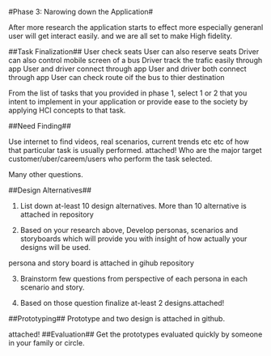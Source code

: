 
#Phase 3: Narowing down the Application#

After more research the application starts to effect more especially generanl user will get interact easily. and we are all set to make High fidelity.

##Task Finalization##
User check seats User can also reserve seats Driver can also control mobile screen of a bus Driver track the trafic easily
through app User and driver connect through app User and driver both connect through app User can check route oif the bus to thier destination

From the list of tasks that you provided in phase 1, select 1 or 2 that you intent to implement in your application or provide ease to the society 
by applying HCI concepts to that task. 

##Need Finding##

Use internet to find videos, real scenarios, current trends etc etc of how that particular task is usually performed. 
attached!
Who are the major target customer/uber/careem/users who perform the task selected. 

Many other questions. 

##Design Alternatives##

1) List down at-least 10 design alternatives.
More than 10 alternative is attached in repository


2) Based on your research above, Develop personas, scenarios and storyboards which will provide you with insight of how actually your designs will be used.

persona and story board is attached in gihub repository

3) Brainstorm few questions from perspective of each persona in each scenario and story.  


4) Based on those question finalize at-least 2 designs.attached!

##Prototyping##
Prototype and two design is attached in github. 

attached!
##Evaluation##
Get the prototypes evaluated quickly by someone in your family or circle.  

